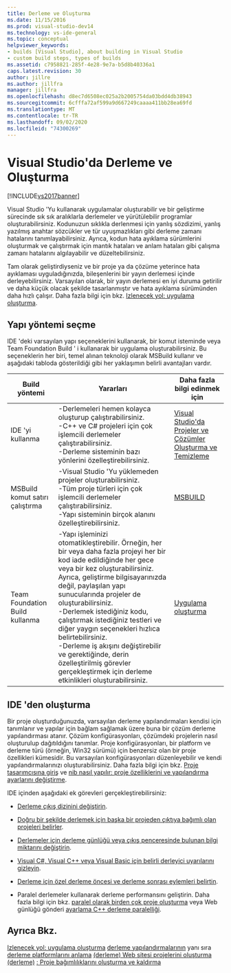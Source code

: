 ```yaml
---
title: Derleme ve Oluşturma
ms.date: 11/15/2016
ms.prod: visual-studio-dev14
ms.technology: vs-ide-general
ms.topic: conceptual
helpviewer_keywords:
- builds [Visual Studio], about building in Visual Studio
- custom build steps, types of builds
ms.assetid: c7958821-285f-4e28-9e7a-b5d8b40336a1
caps.latest.revision: 30
author: jillre
ms.author: jillfra
manager: jillfra
ms.openlocfilehash: d8ec7d6508ec025a2b2005754da03bdd4db38943
ms.sourcegitcommit: 6cfffa72af599a9d667249caaaa411bb28ea69fd
ms.translationtype: MT
ms.contentlocale: tr-TR
ms.lasthandoff: 09/02/2020
ms.locfileid: "74300269"
---
```

# <a name="compiling-and-building-in-visual-studio"></a>Visual Studio'da Derleme ve Oluşturma
[!INCLUDE[vs2017banner](../includes/vs2017banner.md)]

Visual Studio 'Yu kullanarak uygulamalar oluşturabilir ve bir geliştirme sürecinde sık sık aralıklarla derlemeler ve yürütülebilir programlar oluşturabilirsiniz. Kodunuzun sıklıkla derlenmesi için yanlış sözdizimi, yanlış yazılmış anahtar sözcükler ve tür uyuşmazlıkları gibi derleme zamanı hatalarını tanımlayabilirsiniz. Ayrıca, kodun hata ayıklama sürümlerini oluşturmak ve çalıştırmak için mantık hataları ve anlam hataları gibi çalışma zamanı hatalarını algılayabilir ve düzeltebilirsiniz.

 Tam olarak geliştirdiyseniz ve bir proje ya da çözüme yeterince hata ayıklaması uyguladığınızda, bileşenlerini bir yayın derlemesi içinde derleyebilirsiniz. Varsayılan olarak, bir yayın derlemesi en iyi duruma getirilir ve daha küçük olacak şekilde tasarlanmıştır ve hata ayıklama sürümünden daha hızlı çalışır. Daha fazla bilgi için bkz. [Izlenecek yol: uygulama oluşturma](../ide/walkthrough-building-an-application.md).

## <a name="choosing-a-build-method"></a>Yapı yöntemi seçme
 IDE 'deki varsayılan yapı seçeneklerini kullanarak, bir komut isteminde veya Team Foundation Build ' i kullanarak bir uygulama oluşturabilirsiniz. Bu seçeneklerin her biri, temel alınan teknoloji olarak MSBuild kullanır ve aşağıdaki tabloda gösterildiği gibi her yaklaşımın belirli avantajları vardır.

|Build yöntemi|Yararları|Daha fazla bilgi edinmek için|
|------------------|--------------|--------------------------|
|IDE 'yi kullanma|-Derlemeleri hemen kolayca oluşturup çalıştırabilirsiniz.<br />-C++ ve C# projeleri için çok işlemcili derlemeler çalıştırabilirsiniz.<br />-Derleme sisteminin bazı yönlerini özelleştirebilirsiniz.|[Visual Studio'da Projeler ve Çözümler Oluşturma ve Temizleme](../ide/building-and-cleaning-projects-and-solutions-in-visual-studio.md)|
|MSBuild komut satırı çalıştırma|-Visual Studio 'Yu yüklemeden projeler oluşturabilirsiniz.<br />-Tüm proje türleri için çok işlemcili derlemeler çalıştırabilirsiniz.<br />-Yapı sisteminin birçok alanını özelleştirebilirsiniz.|[MSBUILD](../msbuild/msbuild.md)|
|Team Foundation Build kullanma|-Yapı işleminizi otomatikleştirebilir. Örneğin, her bir veya daha fazla projeyi her bir kod iade edildiğinde her gece veya bir kez oluşturabilirsiniz. Ayrıca, geliştirme bilgisayarınızda değil, paylaşılan yapı sunucularında projeler de oluşturabilirsiniz.<br />-Derlemek istediğiniz kodu, çalıştırmak istediğiniz testleri ve diğer yaygın seçenekleri hızlıca belirtebilirsiniz.<br />-Derleme iş akışını değiştirebilir ve gerektiğinde, derin özelleştirilmiş görevler gerçekleştirmek için derleme etkinlikleri oluşturabilirsiniz.|[Uygulama oluşturma](/azure/devops/pipelines/index)|

## <a name="building-from-the-ide"></a>IDE 'den oluşturma
 Bir proje oluşturduğunuzda, varsayılan derleme yapılandırmaları kendisi için tanımlanır ve yapılar için bağlam sağlamak üzere buna bir çözüm derleme yapılandırması atanır. Çözüm konfigürasyonları, çözümdeki projelerin nasıl oluşturulup dağıtıldığını tanımlar. Proje konfigürasyonları, bir platform ve derleme türü (örneğin, Win32 sürümü) için benzersiz olan bir proje özellikleri kümesidir. Bu varsayılan konfigürasyonları düzenleyebilir ve kendi yapılandırmalarınızı oluşturabilirsiniz. Daha fazla bilgi için bkz. [Proje tasarımcısına giriş](https://msdn.microsoft.com/898dd854-c98d-430c-ba1b-a913ce3c73d7) ve [nib nasıl yapılır: proje özelliklerini ve yapılandırma ayarlarını değiştirme](https://msdn.microsoft.com/e7184bc5-2f2b-4b4f-aa9a-3ecfcbc48b67).

 IDE içinden aşağıdaki ek görevleri gerçekleştirebilirsiniz:

- [Derleme çıkış dizinini değiştirin](../ide/how-to-change-the-build-output-directory.md).

- [Doğru bir şekilde derlemek için başka bir projeden çıktıya bağımlı olan projeleri belirler](../ide/how-to-create-and-remove-project-dependencies.md).

- [Derlemeler için derleme günlüğü veya çıkış penceresinde bulunan bilgi miktarını değiştirin](../ide/how-to-view-save-and-configure-build-log-files.md).

- [Visual C#, Visual C++ veya Visual Basic için belirli derleyici uyarılarını gizleyin](../ide/how-to-suppress-compiler-warnings.md).

- [Derleme için özel derleme öncesi ve derleme sonrası eylemleri belirtin](../ide/specifying-custom-build-events-in-visual-studio.md).

- Paralel derlemeler kullanarak derleme performansını geliştirin. Daha fazla bilgi için bkz. [paralel olarak birden çok proje oluşturma](../msbuild/building-multiple-projects-in-parallel-with-msbuild.md) veya Web günlüğü gönderi [ayarlama C++ derleme paralelliği](https://blogs.msdn.microsoft.com/msbuild/2010/03/07/tuning-c-build-parallelism-in-vs2010/).

## <a name="see-also"></a>Ayrıca Bkz.
 [Izlenecek yol: uygulama oluşturma](../ide/walkthrough-building-an-application.md) [derleme yapılandırmalarının](../ide/understanding-build-configurations.md) yanı sıra [derleme platformlarını anlama](../ide/understanding-build-platforms.md) [(derleme) Web sitesi projelerini oluşturma (derleme)](https://msdn.microsoft.com/library/a9cbb88c-8fff-4c67-848b-98fbfd823193) [: Proje bağımlılıklarını oluşturma ve kaldırma](../ide/how-to-create-and-remove-project-dependencies.md)
